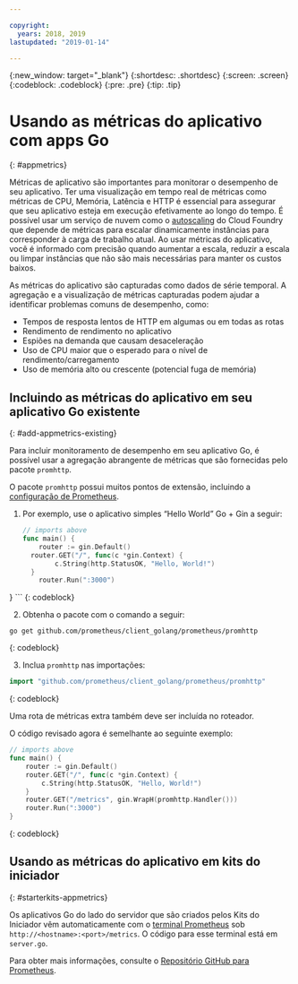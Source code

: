 ```yaml
---

copyright:
  years: 2018, 2019
lastupdated: "2019-01-14"

---
```


{:new_window: target="_blank"}
{:shortdesc: .shortdesc}
{:screen: .screen}
{:codeblock: .codeblock}
{:pre: .pre}
{:tip: .tip}

# Usando as métricas do aplicativo com apps Go
{: #appmetrics}

Métricas de aplicativo são importantes para monitorar o desempenho de seu aplicativo. Ter uma visualização em tempo real de métricas como métricas de CPU, Memória, Latência e HTTP é essencial para assegurar que seu aplicativo esteja em execução efetivamente ao longo do tempo. É possível usar um serviço de nuvem como o [autoscaling](/docs/services/Auto-Scaling/index.html) do Cloud Foundry que depende de métricas para escalar dinamicamente instâncias para corresponder à carga de trabalho atual. Ao usar métricas do aplicativo, você é informado com precisão quando aumentar a escala, reduzir a escala ou limpar instâncias que não são mais necessárias para manter os custos baixos.

As métricas do aplicativo são capturadas como dados de série temporal. A agregação e a visualização de métricas capturadas podem ajudar a identificar problemas comuns de desempenho, como:

* Tempos de resposta lentos de HTTP em algumas ou em todas as rotas
* Rendimento de rendimento no aplicativo
* Espiões na demanda que causam desaceleração
* Uso de CPU maior que o esperado para o nível de rendimento/carregamento
* Uso de memória alto ou crescente (potencial fuga de memória)

## Incluindo as métricas do aplicativo em seu aplicativo Go existente
{: #add-appmetrics-existing}

Para incluir monitoramento de desempenho em seu aplicativo Go, é possível usar a agregação abrangente de métricas que são fornecidas pelo pacote `promhttp`.

O pacote `promhttp` possui muitos pontos de extensão, incluindo a [configuração de Prometheus](https://github.com/prometheus/client_golang).

1. Por exemplo, use o aplicativo simples “Hello World” Go + Gin a seguir:
    ```go
    // imports above
    func main() {
        router := gin.Default()
      router.GET("/", func(c *gin.Context) {
            c.String(http.StatusOK, "Hello, World!")
      }
        router.Run(":3000")
  }
    ```
    {: codeblock}

2. Obtenha o pacote com o comando a seguir:
  ```
  go get github.com/prometheus/client_golang/prometheus/promhttp
  ```
  {: codeblock}

3. Inclua `promhttp` nas importações:
  ```go
  import "github.com/prometheus/client_golang/prometheus/promhttp"
  ```
  {: codeblock}

  Uma rota de métricas extra também deve ser incluída no roteador.

  O código revisado agora é semelhante ao seguinte exemplo:
  ```go
  // imports above
  func main() {
      router := gin.Default()
      router.GET("/", func(c *gin.Context) {
          c.String(http.StatusOK, "Hello, World!")
      }
      router.GET("/metrics", gin.WrapH(promhttp.Handler()))
      router.Run(":3000")
  }
  ```
  {: codeblock}

## Usando as métricas do aplicativo em kits do iniciador
{: #starterkits-appmetrics}

Os aplicativos Go do lado do servidor que são criados pelos Kits do Iniciador vêm automaticamente com o [terminal Prometheus](https://prometheus.io/) sob `http://<hostname>:<port>/metrics`. O código para esse terminal está em `server.go`.

Para obter mais informações, consulte o [Repositório GitHub para Prometheus](https://github.com/prometheus/client_golang/).
